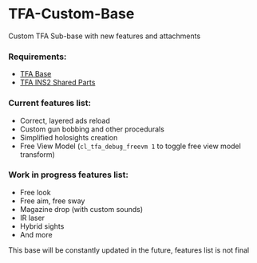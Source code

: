 # TFA-Custom-Base
Custom TFA Sub-base with new features and attachments

### Requirements:
- [TFA Base](https://steamcommunity.com/workshop/filedetails/?id=415143062 "Click me")
- [TFA INS2 Shared Parts](https://steamcommunity.com/workshop/filedetails/?id=866368346 "Click me")

### Current features list:
- Correct, layered ads reload
- Custom gun bobbing and other procedurals
- Simplified holosights creation
- Free View Model (`cl_tfa_debug_freevm 1` to toggle free view model transform)

### Work in progress features list:
- Free look 
- Free aim, free sway
- Magazine drop (with custom sounds)
- IR laser
- Hybrid sights
- And more

This base will be constantly updated in the future, features list is not final
